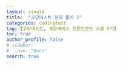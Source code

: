 ```yaml
---
layout: single
title:  "코딩테스트 문제 풀이 1"
categories: codingtest  
tag: [코딩테스트, 제로베이스 프론트엔드 스쿨 5기] 
toc: true 
author_profile: false
# sidebar: 
#   nav: "docs"
search: true
---
```

